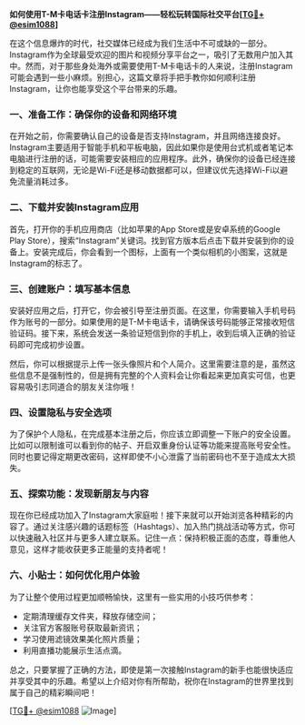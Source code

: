 **如何使用T-M卡电话卡注册Instagram——轻松玩转国际社交平台[[TG💪+ @esim1088](https://t.me/s/esim1088)]**

在这个信息爆炸的时代，社交媒体已经成为我们生活中不可或缺的一部分。Instagram作为全球最受欢迎的图片和视频分享平台之一，吸引了无数用户加入其中。然而，对于那些身处海外或需要使用T-M卡电话卡的人来说，注册Instagram可能会遇到一些小麻烦。别担心，这篇文章将手把手教你如何顺利注册Instagram，让你也能享受这个平台带来的乐趣。

### 一、准备工作：确保你的设备和网络环境

在开始之前，你需要确认自己的设备是否支持Instagram，并且网络连接良好。Instagram主要适用于智能手机和平板电脑，因此如果你是使用台式机或者笔记本电脑进行注册的话，可能需要安装相应的应用程序。此外，确保你的设备已经连接到稳定的互联网，无论是Wi-Fi还是移动数据都可以，但建议优先选择Wi-Fi以避免流量消耗过多。

### 二、下载并安装Instagram应用

首先，打开你的手机应用商店（比如苹果的App Store或是安卓系统的Google Play Store），搜索“Instagram”关键词。找到官方版本后点击下载并安装到你的设备上。安装完成后，你会看到一个图标，上面有一个类似相机的小图案，这就是Instagram的标志了。

### 三、创建账户：填写基本信息

安装好应用之后，打开它，你会被引导至注册页面。在这里，你需要输入手机号码作为账号的一部分。如果使用的是T-M卡电话卡，请确保该号码能够正常接收短信验证码。接下来，系统会发送一条验证短信到你的手机上，收到后填入正确的验证码即可完成初步设置。

然后，你可以根据提示上传一张头像照片和个人简介。这里需要注意的是，虽然这些信息不是强制性的，但是拥有完整的个人资料会让你看起来更加真实可信，也更容易吸引志同道合的朋友关注你哦！

### 四、设置隐私与安全选项

为了保护个人隐私，在完成基本注册之后，你应该立即调整一下账户的安全设置。比如可以限制谁可以看到你的帖子、开启双重身份认证等功能来提高账号安全性。同时也要记得定期更改密码，这样即使不小心泄露了当前密码也不至于造成太大损失。

### 五、探索功能：发现新朋友与内容

现在你已经成功加入了Instagram大家庭啦！接下来就可以开始浏览各种精彩的内容了。通过关注感兴趣的话题标签（Hashtags）、加入热门挑战活动等方式，你可以快速融入社区并与更多人建立联系。记住一点：保持积极正面的态度，尊重他人意见，这样才能收获更多正能量的支持者呢！

### 六、小贴士：如何优化用户体验

为了让整个使用过程更加顺畅愉快，这里有一些实用的小技巧供参考：
- 定期清理缓存文件夹，释放存储空间；
- 关注官方客服账号获取最新资讯；
- 学习使用滤镜效果美化照片质量；
- 利用直播功能展示生活点滴。

总之，只要掌握了正确的方法，即使是第一次接触Instagram的新手也能很快适应并享受其中的乐趣。希望以上介绍对你有所帮助，祝你在Instagram的世界里找到属于自己的精彩瞬间吧！

[[TG💪+ @esim1088](https://t.me/s/esim1088) ![Image](https://i.postimg.cc/4NQfJmqS/Snipaste-2025-05-13-00-14-12.png)]